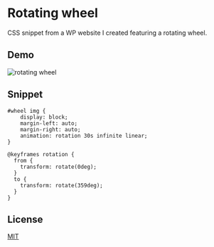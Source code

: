 # Rotating wheel

CSS snippet from a WP website I created featuring a rotating wheel.

## Demo

![rotating wheel](wheel/rotating_wheel.gif)

## Snippet

```
#wheel img {
	display: block;
	margin-left: auto;
    margin-right: auto;
	animation: rotation 30s infinite linear;
}

@keyframes rotation {
  from {
    transform: rotate(0deg);
  }
  to {
    transform: rotate(359deg);
  }
}
```

## License
[MIT](https://choosealicense.com/licenses/mit/)
